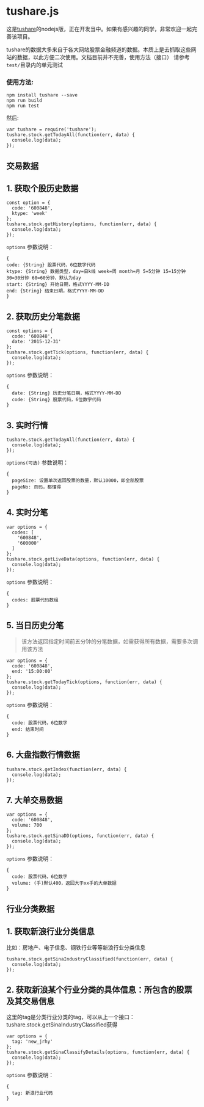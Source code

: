 # tushare.js

这是[tushare](http://tushare.org/)的nodejs版，正在开发当中。如果有感兴趣的同学，非常欢迎一起完善该项目。

tushare的数据大多来自于各大网站股票金融频道的数据。本质上是去抓取这些网站的数据，以此方便二次使用。文档目前并不完善，使用方法（接口）
请参考`test/`目录内的单元测试

### 使用方法:
```
npm install tushare --save
npm run build
npm run test
```

然后:
```
var tushare = require('tushare');
tushare.stock.getTodayAll(function(err, data) {
  console.log(data);
});

```

## 交易数据

## 1. 获取个股历史数据
```
const option = {
  code: '600848',
  ktype: 'week'
};
tushare.stock.getHistory(options, function(err, data) {
  console.log(data);
});

```

`options` 参数说明：
```
{
code: {String} 股票代码，6位数字代码
ktype: {String} 数据类型，day=日k线 week=周 month=月 5=5分钟 15=15分钟 30=30分钟 60=60分钟，默认为day
start: {String} 开始日期，格式YYYY-MM-DD
end: {String} 结束日期，格式YYYY-MM-DD
}
```

## 2. 获取历史分笔数据
```
const options = {
  code: '600848',
  date: '2015-12-31'
};
tushare.stock.getTick(options, function(err, data) {
  console.log(data);
});
```

`options` 参数说明：
```
{
  date: {String} 历史分笔日期，格式YYYY-MM-DD
  code: {String} 股票代码，6位数字代码
}
```

## 3. 实时行情
```
tushare.stock.getTodayAll(function(err, data) {
  console.log(data);
});
```

`options(可选)` 参数说明：
```
{
  pageSize: 设置单次返回股票的数量，默认10000，即全部股票
  pageNo: 页码，都懂得
}
```

## 4. 实时分笔
```
var options = {
  codes: [
    '600848',
    '600000'
  ]
};
tushare.stock.getLiveData(options, function(err, data) {
  console.log(data);
});
```

`options` 参数说明：
```
{
  codes: 股票代码数组
}
```

## 5. 当日历史分笔
>该方法返回指定时间前五分钟的分笔数据，如需获得所有数据，需要多次调用该方法

```
var options = {
  code: '600848',
  end: '15:00:00'
};
tushare.stock.getTodayTick(options, function(err, data) {
  console.log(data);
});
```

`options` 参数说明：
```
{
  code: 股票代码，6位数字
  end: 结束时间
}
```

## 6. 大盘指数行情数据
```
tushare.stock.getIndex(function(err, data) {
  console.log(data);
});
```

## 7. 大单交易数据
```
var options = {
  code: '600848',
  volume: 700
};
tushare.stock.getSinaDD(options, function(err, data) {
  console.log(data);
});
```

`options` 参数说明：
```
{
  code: 股票代码，6位数字
  volume: (手)默认400，返回大于xx手的大单数据
}
```

## 行业分类数据

## 1. 获取新浪行业分类信息
比如：房地产、电子信息、钢铁行业等等新浪行业分类信息
```
tushare.stock.getSinaIndustryClassified(function(err, data) {
  console.log(data);
});
```

## 2. 获取新浪某个行业分类的具体信息：所包含的股票及其交易信息
这里的tag是分类行业分类的tag，可以从上一个接口：tushare.stock.getSinaIndustryClassified获得
```
var options = {
  tag: 'new_jrhy'
};
tushare.stock.getSinaClassifyDetails(options, function(err, data) {
  console.log(data);
});
```

`options` 参数说明：
```
{
  tag: 新浪行业代码
}
```
